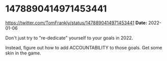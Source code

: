 # 1478890414971453441
https://twitter.com/TomFrankly/status/1478890414971453441
**Date:** 2022-01-06

Don't just try to "re-dedicate" yourself to your goals in 2022.

Instead, figure out how to add ACCOUNTABILITY to those goals. Get some skin in the game.
